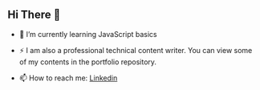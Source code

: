 ## Hi There 👋

- 🌱 I’m currently learning JavaScript basics
- ⚡ I am also a professional technical content writer. You can view some of my contents in the portfolio repository. 

- 📫 How to reach me: [Linkedin](https://www.linkedin.com/in/pragya-sapkota-83a38a191/)

<!--
**Pragya2056/Pragya2056** is a ✨ _special_ ✨ repository because its `README.md` (this file) appears on your GitHub profile.

Here are some ideas to get you started:

- 🔭 I’m currently working on ...

- 👯 I’m looking to collaborate on ...
- 🤔 I’m looking for help with ...
- 💬 Ask me about ...
 ...
- 😄 Pronouns: ...
- ⚡ Fun fact: ...
-->
